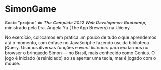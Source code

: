 # SimonGame

Sexto "projeto" do *The Complete 2022 Web Development Bootcamp*, ministrado pela Dra. Angela Yu (The App Brewery) na Udemy.

No exercício, colocamos em prática um pouco de tudo o que aprendemos atá o momento, com ênfase no JavaScript e fazendo uso da biblioteca jQuery. Usamos diversas funções e *event listeners* para recriarmos no browser o brinquedo Simon — no Brasil, mais conhecido como Genius. O jogo é iniciado (e reiniciado) ao se apertar uma tecla, mas é jogado com o mouse.
